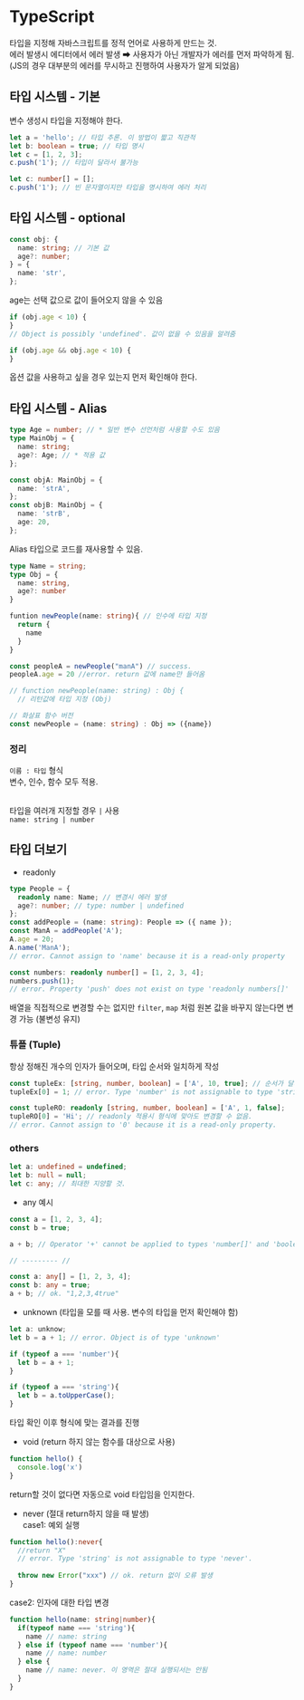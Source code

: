 # TypeScript

타입을 지정해 자바스크립트를 정적 언어로 사용하게 만드는 것. </br>
에러 발생시 에디터에서 에러 발생 ➡ 사용자가 아닌 개발자가 에러를 먼저 파악하게 됨.</br>
(JS의 경우 대부분의 에러를 무시하고 진행하여 사용자가 알게 되었음)

## 타입 시스템 - 기본

변수 생성시 타입을 지정해야 한다.

```ts
let a = 'hello'; // 타입 추론. 이 방법이 짧고 직관적
let b: boolean = true; // 타입 명시
let c = [1, 2, 3];
c.push('1'); // 타입이 달라서 불가능

let c: number[] = [];
c.push('1'); // 빈 문자열이지만 타입을 명시하여 에러 처리
```

## 타입 시스템 - optional

```ts
const obj: {
  name: string; // 기본 값
  age?: number;
} = {
  name: 'str',
};
```

age는 선택 값으로 값이 들어오지 않을 수 있음 </br>

```ts
if (obj.age < 10) {
}
// Object is possibly 'undefined'. 값이 없을 수 있음을 알려줌

if (obj.age && obj.age < 10) {
}
```

옵션 값을 사용하고 싶을 경우 있는지 먼저 확인해야 한다.

## 타입 시스템 - Alias

```ts
type Age = number; // * 일반 변수 선언처럼 사용할 수도 있음
type MainObj = {
  name: string;
  age?: Age; // * 적용 값
};

const objA: MainObj = {
  name: 'strA',
};
const objB: MainObj = {
  name: 'strB',
  age: 20,
};
```

Alias 타입으로 코드를 재사용할 수 있음.

```ts
type Name = string;
type Obj = {
  name: string,
  age?: number
}

funtion newPeople(name: string){ // 인수에 타입 지정
  return {
    name
  }
}

const peopleA = newPeople("manA") // success.
peopleA.age = 20 //error. return 값에 name만 들어옴

// function newPeople(name: string) : Obj {
  // 리턴값에 타입 지정 (Obj)

// 화살표 함수 버전
const newPeople = (name: string) : Obj => ({name})
```

### 정리

`이름 : 타입` 형식 </br>
변수, 인수, 함수 모두 적용.
</br></br>

타입을 여러개 지정할 경우 `|` 사용 </br>
`name: string | number`

## 타입 더보기

- readonly

```ts
type People = {
  readonly name: Name; // 변경시 에러 발생
  age?: number; // type: number | undefined
};
const addPeople = (name: string): People => ({ name });
const ManA = addPeople('A');
A.age = 20;
A.name('ManA');
// error. Cannot assign to 'name' because it is a read-only property
```

```ts
const numbers: readonly number[] = [1, 2, 3, 4];
numbers.push(1);
// error. Property 'push' does not exist on type 'readonly numbers[]'
```

배열을 직접적으로 변경할 수는 없지만 `filter`, `map` 처럼 원본 값을 바꾸지 않는다면 변경 가능 (불변성 유지)

### 튜플 (Tuple)

항상 정해진 개수의 인자가 들어오며, 타입 순서와 일치하게 작성

```ts
const tupleEx: [string, number, boolean] = ['A', 10, true]; // 순서가 달라도 에러 처리 (형식에 맞지 않음)
tupleEx[0] = 1; // error. Type 'number' is not assignable to type 'string'

const tupleRO: readonly [string, number, boolean] = ['A', 1, false];
tupleRO[0] = 'Hi'; // readonly 적용시 형식에 맞아도 변경할 수 없음.
// error. Cannot assign to '0' because it is a read-only property.
```

### others

```ts
let a: undefined = undefined;
let b: null = null;
let c: any; // 최대한 지양할 것.
```

- any 예시

```ts
const a = [1, 2, 3, 4];
const b = true;

a + b; // Operator '+' cannot be applied to types 'number[]' and 'boolean'

// --------- //

const a: any[] = [1, 2, 3, 4];
const b: any = true;
a + b; // ok. "1,2,3,4true"
```

- unknown (타입을 모를 때 사용. 변수의 타입을 먼저 확인해야 함)

```ts
let a: unknow;
let b = a + 1; // error. Object is of type 'unknown'

if (typeof a === 'number'){
  let b = a + 1;
}

if (typeof a === 'string'){
  let b = a.toUpperCase();
}
```
타입 확인 이후 형식에 맞는 결과를 진행

- void (return 하지 않는 함수를 대상으로 사용)
```ts
function hello() {
  console.log('x')
}
```
return할 것이 없다면 자동으로 void 타입임을 인지한다.

- never (절대 return하지 않을 때 발생) </br>
case1: 예외 실행
```ts
function hello():never{
  //return "X" 
  // error. Type 'string' is not assignable to type 'never'.
  
  throw new Error("xxx") // ok. return 없이 오류 발생
}
```
 case2: 인자에 대한 타입 변경
```ts
function hello(name: string|number){
  if(typeof name === 'string'){
    name // name: string
  } else if (typeof name === 'number'){
    name // name: number
  } else {
    name // name: never. 이 영역은 절대 실행되서는 안됨
  }
}
````